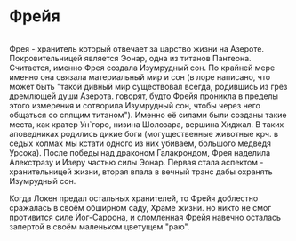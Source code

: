 # Фрейя #

![]()

Фрея - хранитель который отвечает за царство жизни на Азероте. Покровительницей является Эонар, одна из титанов Пантеона. Считается, именно Фрея создала Изумрудный сон. По крайней мере именно она связала материальный мир и сон (в лоре написано, что может быть "такой дивный мир существовал всегда, родившись из грёз дремлющей души Азерота. говорят, будто Фрейя проникла в пределы этого измерения и сотворила Изумрудный сон, чтобы через него общаться со спящим титаном"). Именно её силами были созданы такие места, как кратер Ун`горо, низина Шолозара, вершина Хиджал. В таких аповедниках родились дикие боги (могущественные животные крч. в седых холмах мы кстати одного из них убиваем, большого медведя Урсока). После победы над драконом Галакрондом, Фрея наделила Алекстразу и Изеру частью силы Эонар. Первая стала аспектом - хранительницей жизни, вторая впала в вечный транс дабы охранять Изумрудный сон.

Когда Локен предал остальных хранителей, то Фрейя доблестно сражалась в своём обширном саду, Храме жизни. но никто не смог противится силе Йог-Саррона, и сломленная Фрейя навечно осталась запертой в своём маленьком цветущем "раю". 
